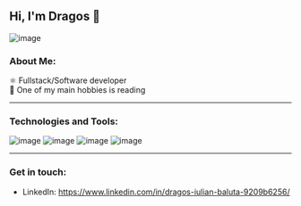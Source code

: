 ## Hi, I'm Dragos 👋

![image](https://r4.wallpaperflare.com/wallpaper/385/939/726/michelangelo-the-creation-of-adam-fresco-michelangelo-museum-the-sistine-chapel-wallpaper-05ecd075b5e2241a3f99d3e998f2b873.jpg)

### About Me:
⚛️ Fullstack/Software developer <br>
📗 One of my main hobbies is reading <br>


<hr>

### Technologies and Tools:
![image](https://github.com/Gaspair/Gaspair/assets/84362852/1159ef8f-1bac-4fb1-9b5e-c9f3671b21f4)
![image](https://github.com/Gaspair/Gaspair/assets/84362852/d7540f83-ef4f-4b7a-a01d-9d87776237ec)
![image](https://github.com/Gaspair/Gaspair/assets/84362852/6cc558e8-f268-46f6-9e5f-e3fad2ed4fe8)
![image](https://github.com/Gaspair/Gaspair/assets/84362852/84299d63-7d25-484c-9efa-cec3c26aa473)


<hr>

### Get in touch: 
- LinkedIn: https://www.linkedin.com/in/dragos-iulian-baluta-9209b6256/
